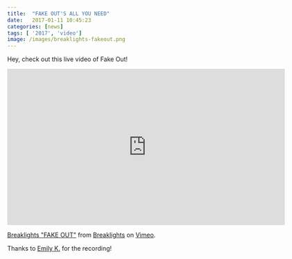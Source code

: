 ```yaml
---
title:  "FAKE OUT'S ALL YOU NEED"
date:   2017-01-11 10:45:23
categories: [news]
tags: [ '2017', 'video']
image: /images/breaklights-fakeout.png
---
```


Hey, check out this live video of Fake Out!

<iframe src="https://player.vimeo.com/video/198575044" width="640" height="360" frameborder="0" webkitallowfullscreen mozallowfullscreen allowfullscreen></iframe>
<p><a href="https://vimeo.com/198575044">Breaklights &quot;FAKE OUT&quot;</a> from <a href="https://vimeo.com/user58202267">Breaklights</a> on <a href="https://vimeo.com">Vimeo</a>.</p>

Thanks to [Emily K.](http://www.modtitan.com) for the recording!
